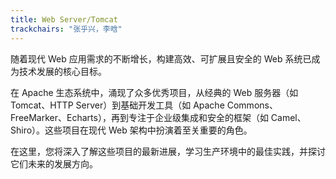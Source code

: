 ```yaml
---
title: Web Server/Tomcat
trackchairs: "张乎兴，李晗"
---
```


随着现代 Web 应用需求的不断增长，构建高效、可扩展且安全的 Web 系统已成为技术发展的核心目标。

在 Apache 生态系统中，涌现了众多优秀项目，从经典的 Web 服务器（如 Tomcat、HTTP Server）到基础开发工具（如 Apache Commons、FreeMarker、Echarts），再到专注于企业级集成和安全的框架（如 Camel、Shiro）。这些项目在现代 Web 架构中扮演着至关重要的角色。

在这里，您将深入了解这些项目的最新进展，学习生产环境中的最佳实践，并探讨它们未来的发展方向。

